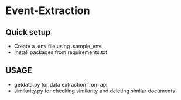# Event-Extraction

## Quick setup
- Create a .env file using .sample_env
- Install packages from requirements.txt

## USAGE

- getdata.py for data extraction from api
- similarity.py for checking similarity and deleting similar documents
